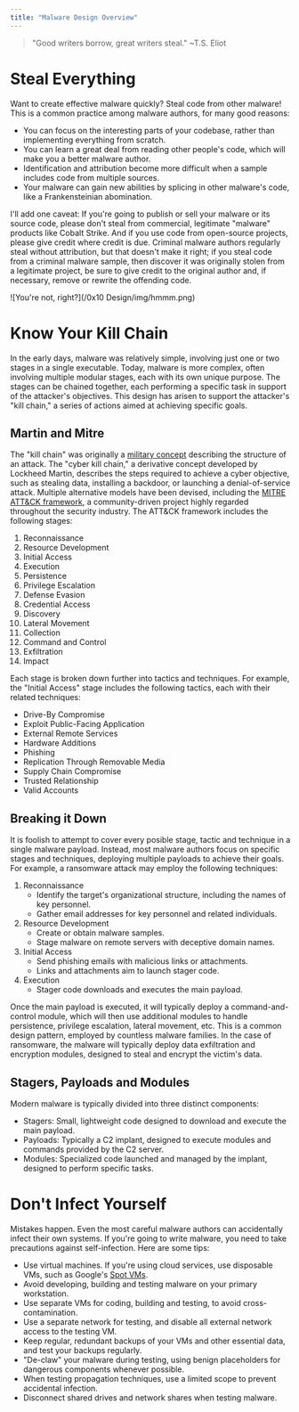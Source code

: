 ```yaml
---
title: "Malware Design Overview"
---
```


> "Good writers borrow, great writers steal." ~T.S. Eliot

# Steal Everything

Want to create effective malware quickly? Steal code from other malware! This is a common practice among malware authors, for many good reasons:

* You can focus on the interesting parts of your codebase, rather than implementing everything from scratch.
* You can learn a great deal from reading other people's code, which will make you a better malware author.
* Identification and attribution become more difficult when a sample includes code from multiple sources.
* Your malware can gain new abilities by splicing in other malware's code, like a Frankensteinian abomination.

I'll add one caveat: If you're going to publish or sell your malware or its source code, please don't steal from commercial, legitimate "malware" products like Cobalt Strike. And if you use code from open-source projects, please give credit where credit is due. Criminal malware authors regularly steal without attribution, but that doesn't make it right; if you steal code from a criminal malware sample, then discover it was originally stolen from a legitimate project, be sure to give credit to the original author and, if necessary, remove or rewrite the offending code.

![You're not, right?](/0x10 Design/img/hmmm.png)

# Know Your Kill Chain

In the early days, malware was relatively simple, involving just one or two stages in a single executable. Today, malware is more complex, often involving multiple modular stages, each with its own unique purpose. The stages can be chained together, each performing a specific task in support of the attacker's objectives. This design has arisen to support the attacker's "kill chain," a series of actions aimed at achieving specific goals.

## Martin and Mitre

The "kill chain" was originally a [military concept](https://en.wikipedia.org/wiki/Kill_chain) describing the structure of an attack. The "cyber kill chain," a derivative concept developed by Lockheed Martin, describes the steps required to achieve a cyber objective, such as stealing data, installing a backdoor, or launching a denial-of-service attack. Multiple alternative models have been devised, including the [MITRE ATT&CK framework](https://attack.mitre.org/), a community-driven project highly regarded throughout the security industry. The ATT&CK framework includes the following stages:

1. Reconnaissance
2. Resource Development
3. Initial Access
4. Execution
5. Persistence
6. Privilege Escalation
7. Defense Evasion
8. Credential Access
9. Discovery
10. Lateral Movement
11. Collection
12. Command and Control
13. Exfiltration
14. Impact

Each stage is broken down further into tactics and techniques. For example, the "Initial Access" stage includes the following tactics, each with their related techniques:

* Drive-By Compromise
* Exploit Public-Facing Application
* External Remote Services
* Hardware Additions
* Phishing
* Replication Through Removable Media
* Supply Chain Compromise
* Trusted Relationship
* Valid Accounts

## Breaking it Down

It is foolish to attempt to cover every posible stage, tactic and technique in a single malware payload. Instead, most malware authors focus on specific stages and techniques, deploying multiple payloads to achieve their goals. For example, a ransomware attack may employ the following techniques:

1. Reconnaissance
    * Identify the target's organizational structure, including the names of key personnel.
    * Gather email addresses for key personnel and related individuals.
2. Resource Development
    * Create or obtain malware samples.
    * Stage malware on remote servers with deceptive domain names.
3. Initial Access
    * Send phishing emails with malicious links or attachments.
    * Links and attachments aim to launch stager code.
4. Execution
    * Stager code downloads and executes the main payload.

Once the main payload is executed, it will typically deploy a command-and-control module, which will then use additional modules to handle persistence, privilege escalation, lateral movement, etc. This is a common design pattern, employed by countless malware families. In the case of ransomware, the malware will typically deploy data exfiltration and encryption modules, designed to steal and encrypt the victim's data.

## Stagers, Payloads and Modules

Modern malware is typically divided into three distinct components:

* Stagers: Small, lightweight code designed to download and execute the main payload.
* Payloads: Typically a C2 implant, designed to execute modules and commands provided by the C2 server.
* Modules: Specialized code launched and managed by the implant, designed to perform specific tasks.

# Don't Infect Yourself

Mistakes happen. Even the most careful malware authors can accidentally infect their own systems. If you're going to write malware, you need to take precautions against self-infection. Here are some tips:

* Use virtual machines. If you're using cloud services, use disposable VMs, such as Google's [Spot VMs](https://cloud.google.com/spot-vms).
* Avoid developing, building and testing malware on your primary workstation.
* Use separate VMs for coding, building and testing, to avoid cross-contamination.
* Use a separate network for testing, and disable all external network access to the testing VM.
* Keep regular, redundant backups of your VMs and other essential data, and test your backups regularly.
* "De-claw" your malware during testing, using benign placeholders for dangerous components whenever possible.
* When testing propagation techniques, use a limited scope to prevent accidental infection.
* Disconnect shared drives and network shares when testing malware.